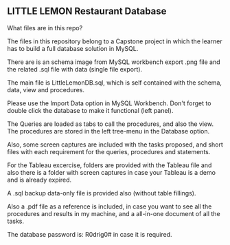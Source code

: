 LITTLE LEMON Restaurant Database
--------------------------------


What files are in this repo?

The files in this repository belong to a Capstone project in which the learner has to build a full database solution in MySQL.

There are is an schema image from MySQL workbench export .png file and the related .sql file with data (single file export).

The main file is LittleLemonDB.sql, which is self contained with the schema, data, view and procedures.

Please use the Import Data option in MySQL Workbench. Don't forget to double click the database to make it functional (left panel).

The Queries are loaded as tabs to call the procedures, and also the view. The procedures are stored in the left tree-menu in the Database option.

Also, some screen captures are included with the tasks proposed, and short files with each requirement for the queries, procedures and statements.

For the Tableau excercise, folders are provided with the Tableau file and also there is a folder with screen captures in case your Tableau is a demo and is already expired.

A .sql backup data-only file is provided also (without table fillings).

Also a .pdf file as a reference is included, in case you want to see all the procedures and results in my machine, and a all-in-one document of all the tasks.



The database password is: R0drig0# in case it is required.

